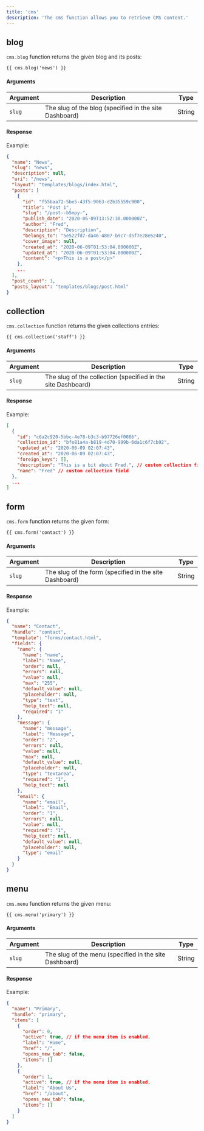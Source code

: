 ```yaml
---
title: 'cms'
description: 'The cms function allows you to retrieve CMS content.' 
---
```


## blog

`cms.blog` function returns the given blog and its posts:

```canvas {% process=false %}
{{ cms.blog('news') }}
```

#### Arguments

Argument | Description                                            | Type
-------- | ------------------------------------------------------ | ------
`slug`   | The slug of the blog (specified in the site Dashboard) | String

#### Response

Example:

```json
{
  "name": "News",
  "slug": "news",
  "description": null,
  "uri": "/news",
  "layout": "templates/blogs/index.html",
  "posts": [
    {
      "id": "f55baa72-5be5-43f5-9063-d2b35559c900",
      "title": "Post 1",
      "slug": "/post--b5mpy-",
      "publish_date": "2020-06-09T13:52:38.000000Z",
      "author": "Fred",
      "description": "Description",
      "belongs_to": "5e522fd7-da46-4807-b9c7-d5f7e28e6240",
      "cover_image": null,
      "created_at": "2020-06-09T01:53:04.000000Z",
      "updated_at": "2020-06-09T01:53:04.000000Z",
      "content": "<p>This is a post</p>"
    },
    ...
  ],
  "post_count": 1,
  "posts_layout": "templates/blogs/post.html"
}
```

## collection

`cms.collection` function returns the given collections entries:

```canvas {% process=false %}
{{ cms.collection('staff') }}
```

#### Arguments

Argument | Description                                            | Type
-------- | ------------------------------------------------------ | ------
`slug`   | The slug of the collection (specified in the site Dashboard) | String

#### Response

Example:

```json
[
  {
    "id": "c6a2c920-5bbc-4e78-b3c3-b97726ef0086",
    "collection_id": "bfe81a4a-b819-4d70-999b-6da1c6f7cb92",
    "updated_at": "2020-06-09 02:07:43",
    "created_at": "2020-06-09 02:07:43",
    "foreign_keys": [],
    "description": "This is a bit about Fred.", // custom collection field
    "name": "Fred" // custom collection field
  },
  ...
]
```

## form

`cms.form` function returns the given form:

```canvas {% process=false %}
{{ cms.form('contact') }}
```

#### Arguments

Argument | Description                                            | Type
-------- | ------------------------------------------------------ | ------
`slug`   | The slug of the form (specified in the site Dashboard) | String

#### Response

Example:

```json
{
  "name": "Contact",
  "handle": "contact",
  "template": "forms/contact.html",
  "fields": {
    "name": {
      "name": "name",
      "label": "Name",
      "order": null,
      "errors": null,
      "value": null,
      "max": "255",
      "default_value": null,
      "placeholder": null,
      "type": "text",
      "help_text": null,
      "required": "1"
    },
    "message": {
      "name": "message",
      "label": "Message",
      "order": "2",
      "errors": null,
      "value": null,
      "max": null,
      "default_value": null,
      "placeholder": null,
      "type": "textarea",
      "required": "1",
      "help_text": null
    },
    "email": {
      "name": "email",
      "label": "Email",
      "order": "1",
      "errors": null,
      "value": null,
      "required": "1",
      "help_text": null,
      "default_value": null,
      "placeholder": null,
      "type": "email"
    }
  }
}
```

## menu

`cms.menu` function returns the given menu:

```canvas {% process=false %}
{{ cms.menu('primary') }}
```

#### Arguments

Argument | Description                                            | Type
-------- | ------------------------------------------------------ | ------
`slug`   | The slug of the menu (specified in the site Dashboard) | String

#### Response

Example:

```json
{
  "name": "Primary",
  "handle": "primary",
  "items": [
    {
      "order": 0,
      "active": true, // if the menu item is enabled.
      "label": "Home",
      "href": "/",
      "opens_new_tab": false,
      "items": []
    },
    {
      "order": 1,
      "active": true, // if the menu item is enabled.
      "label": "About Us",
      "href": "/about",
      "opens_new_tab": false,
      "items": []
    }
  ]
}
```
